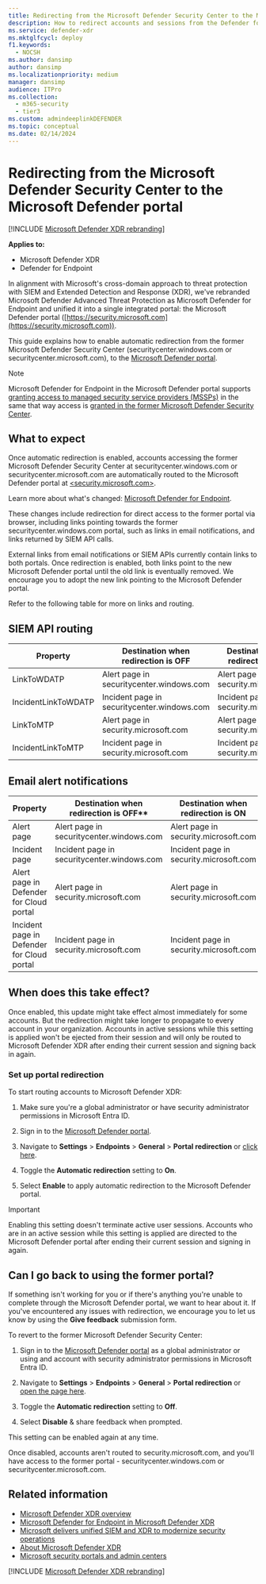 ```yaml
---
title: Redirecting from the Microsoft Defender Security Center to the Microsoft Defender portal
description: How to redirect accounts and sessions from the Defender for Endpoint to Microsoft Defender XDR.
ms.service: defender-xdr
ms.mktglfcycl: deploy
f1.keywords:
  - NOCSH
ms.author: dansimp
author: dansimp
ms.localizationpriority: medium
manager: dansimp
audience: ITPro
ms.collection:
  - m365-security
  - tier3
ms.custom: admindeeplinkDEFENDER
ms.topic: conceptual
ms.date: 02/14/2024
---
```


# Redirecting from the Microsoft Defender Security Center to the Microsoft Defender portal

[!INCLUDE [Microsoft Defender XDR rebranding](../includes/microsoft-defender.md)]

**Applies to:**
- Microsoft Defender XDR
- Defender for Endpoint

In alignment with Microsoft's cross-domain approach to threat protection with SIEM and Extended Detection and Response (XDR), we've rebranded Microsoft Defender Advanced Threat Protection as Microsoft Defender for Endpoint and unified it into a single integrated portal: the Microsoft Defender portal ([https://security.microsoft.com](https://security.microsoft.com)).

This guide explains how to enable automatic redirection from the former Microsoft Defender Security Center (securitycenter.windows.com or securitycenter.microsoft.com), to the <a href="https://go.microsoft.com/fwlink/p/?linkid=2077139" target="_blank">Microsoft Defender portal</a>.

> [!NOTE]
> Microsoft Defender for Endpoint in the Microsoft Defender portal supports [granting access to managed security service providers (MSSPs)](/windows/security/threat-protection/microsoft-defender-atp/grant-mssp-access) in the same that way access is [granted in the former Microsoft Defender Security Center](./mssp-access.md).

## What to expect

Once automatic redirection is enabled, accounts accessing the former Microsoft Defender Security Center at securitycenter.windows.com or securitycenter.microsoft.com are automatically routed to the Microsoft Defender portal at <a href="https://go.microsoft.com/fwlink/p/?linkid=2077139" target="_blank"><security.microsoft.com></a>.

Learn more about what's changed: [Microsoft Defender for Endpoint](microsoft-365-security-center-mde.md).

These changes include redirection for direct access to the former portal via browser, including links pointing towards the former securitycenter.windows.com portal, such as links in email notifications, and links returned by SIEM API calls.

External links from email notifications or SIEM APIs currently contain links to both portals. Once redirection is enabled, both links point to the new Microsoft Defender portal until the old link is eventually removed. We encourage you to adopt the new link pointing to the Microsoft Defender portal.

Refer to the following table for more on links and routing.

## SIEM API routing

| Property | Destination when redirection is OFF | Destination when redirection is ON |
|---------|---------|---------|
| LinkToWDATP | Alert page in securitycenter.windows.com | Alert page in security.microsoft.com |
| IncidentLinkToWDATP | Incident page in securitycenter.windows.com | Incident page in security.microsoft.com |
| LinkToMTP | Alert page in security.microsoft.com | Alert page in security.microsoft.com |
| IncidentLinkToMTP | Incident page in security.microsoft.com | Incident page in security.microsoft.com |

## Email alert notifications

| Property | Destination when redirection is OFF** | Destination when redirection is ON |
|---------|---------|---------|
| Alert page | Alert page in securitycenter.windows.com | Alert page in security.microsoft.com |
| Incident page |Incident page in securitycenter.windows.com | Incident page in security.microsoft.com |
| Alert page in Defender for Cloud portal | Alert page in security.microsoft.com | Alert page in security.microsoft.com |
| Incident page in Defender for Cloud portal | Incident page in security.microsoft.com | Incident page in security.microsoft.com |

## When does this take effect?

Once enabled, this update might take effect almost immediately for some accounts. But the redirection might take longer to propagate to every account in your organization. Accounts in active sessions while this setting is applied won't be ejected from their session and will only be routed to Microsoft Defender XDR after ending their current session and signing back in again.

### Set up portal redirection

To start routing accounts to Microsoft Defender XDR:

1. Make sure you're a global administrator or have security administrator permissions in Microsoft Entra ID.

2. Sign in to the <a href="https://go.microsoft.com/fwlink/p/?linkid=2077139" target="_blank">Microsoft Defender portal</a>.

3. Navigate to **Settings** \> **Endpoints** \> **General** \> **Portal redirection** or [click here](https://security.microsoft.com/preferences2/portal_redirection).

4. Toggle the **Automatic redirection** setting to **On**.

5. Select **Enable** to apply automatic redirection to the Microsoft Defender portal.

> [!IMPORTANT]
> Enabling this setting doesn't terminate active user sessions. Accounts who are in an active session while this setting is applied are directed to the Microsoft Defender portal after ending their current session and signing in again.

## Can I go back to using the former portal?

If something isn't working for you or if there's anything you're unable to complete through the Microsoft Defender portal, we want to hear about it. If you've encountered any issues with redirection, we encourage you to let us know by using the **Give feedback** submission form.

To revert to the former Microsoft Defender Security Center:

1. Sign in to the <a href="https://go.microsoft.com/fwlink/p/?linkid=2077139" target="_blank">Microsoft Defender portal</a> as a global administrator or using and account with security administrator permissions in Microsoft Entra ID.

2. Navigate to **Settings** \> **Endpoints** \> **General** \> **Portal redirection** or [open the page here](https://security.microsoft.com/preferences2/portal_redirection).

3. Toggle the **Automatic redirection** setting to **Off**.

4. Select **Disable** & share feedback when prompted.

This setting can be enabled again at any time.

Once disabled, accounts aren't routed to security.microsoft.com, and you'll have access to the former portal - securitycenter.windows.com or securitycenter.microsoft.com.

## Related information

- [Microsoft Defender XDR overview](microsoft-365-defender.md)
- [Microsoft Defender for Endpoint in Microsoft Defender XDR](microsoft-365-security-center-mde.md)
- [Microsoft delivers unified SIEM and XDR to modernize security operations](https://www.microsoft.com/security/blog/?p=91813)
- [About Microsoft Defender XDR](https://www.microsoft.com/microsoft-365/security/microsoft-365-defender)
- [Microsoft security portals and admin centers](portals.md)

[!INCLUDE [Microsoft Defender XDR rebranding](../includes/defender-m3d-techcommunity.md)]
